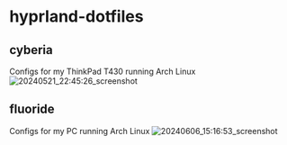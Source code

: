 # hyprland-dotfiles
## cyberia
Configs for my ThinkPad T430 running Arch Linux
![20240521_22:45:26_screenshot](https://github.com/yazoink/hyprland-dotfiles/assets/98802603/ce41831c-c825-40db-9420-7536949fd3b5)



## fluoride
Configs for my PC running Arch Linux
![20240606_15:16:53_screenshot](https://github.com/yazoink/hyprland-dotfiles/assets/98802603/a02a7f47-0f38-4ccf-8ee2-aca4e7af4afb)
